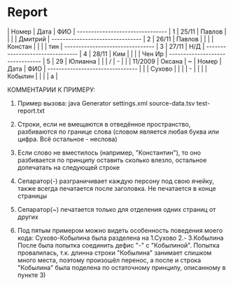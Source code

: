 # Report
| Номер    | Дата    | ФИО     |
﻿--------------------------------
﻿| 1        | 25/11   | Павлов  |
﻿|          |         | Дмитрий |
﻿--------------------------------
﻿| 2        | 26/11   | Павлов  |
﻿|          |         | Констан |
﻿|          |         | тин     |
﻿--------------------------------
﻿| 3        | 27/11   | Н/Д     |
﻿--------------------------------
﻿| 4        | 28/11   | Ким     |
﻿|          |         | Чен Ир  |
﻿--------------------------------
﻿| 5        | 29      | Юлианна |
﻿|          | /       | -       |
﻿|          | 11/2009 | Оксана  |
﻿~
﻿| Номер    | Дата    | ФИО     |
﻿--------------------------------
﻿|          |         | Сухово  |
﻿|          |         | -       |
﻿|          |         | Кобылин |
﻿|          |         | а       |

КОММЕНТАРИИ К ПРИМЕРУ:

1) Пример вызова: java Generator settings.xml source-data.tsv test-report.txt

2) Строки, если не вмещаются в отведённое пространство, разбиваются по границе слова (словом является любая буква или цифра. Всё остальное - неслова)

3) Если слово не вместилось (например, "Константин"), то оно разбивается по принципу оставить сколько влезло, остальное допечатать на следующей строке

4) Сепаратор(-) разграничивает каждую персону под свою ячейку, также всегда печатается после заголовка. Не печатается в конце страницы 

5) Сепаратор(~) печатается только для отделения одних страниц от других

6) Под пятым примером можно видеть особенность поведения моего кода:
Сухово-Кобылина была разделена на 1.Сухово 2.- 3.Кобылина После была попытка соединить дефис "-" с "Кобылиной".
Попытка провалилась, т.к. длинна строки "Кобылина" занимает слишком много места, поэтому произошёл перенос,
а после и строка "Кобылина" была поделена по остаточному принципу, описанному в пункте 3)
